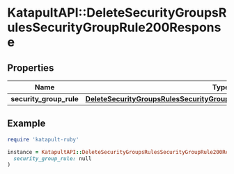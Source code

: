 # KatapultAPI::DeleteSecurityGroupsRulesSecurityGroupRule200Response

## Properties

| Name | Type | Description | Notes |
| ---- | ---- | ----------- | ----- |
| **security_group_rule** | [**DeleteSecurityGroupsRulesSecurityGroupRule200ResponseSecurityGroupRule**](DeleteSecurityGroupsRulesSecurityGroupRule200ResponseSecurityGroupRule.md) |  |  |

## Example

```ruby
require 'katapult-ruby'

instance = KatapultAPI::DeleteSecurityGroupsRulesSecurityGroupRule200Response.new(
  security_group_rule: null
)
```

